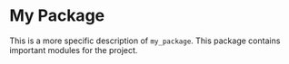 # My Package

This is a more specific description of `my_package`. This package contains important modules for the project.
